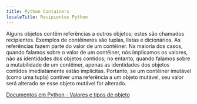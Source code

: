 ```yaml
---
title: Python Containers
localeTitle: Recipientes Python
---
```

Alguns objetos contêm referências a outros objetos; estes são chamados recipientes. Exemplos de contêineres são tuplas, listas e dicionários. As referências fazem parte do valor de um contêiner. Na maioria dos casos, quando falamos sobre o valor de um contêiner, nós implicamos os valores, não as identidades dos objetos contidos; no entanto, quando falamos sobre a mutabilidade de um contêiner, apenas as identidades dos objetos contidos imediatamente estão implícitas. Portanto, se um contêiner imutável (como uma tupla) contiver uma referência a um objeto mutável, seu valor será alterado se esse objeto mutável for alterado.

[Documentos em Python - Valores e tipos de objeto](https://docs.python.org/3/reference/datamodel.html#objects-values-and-types)